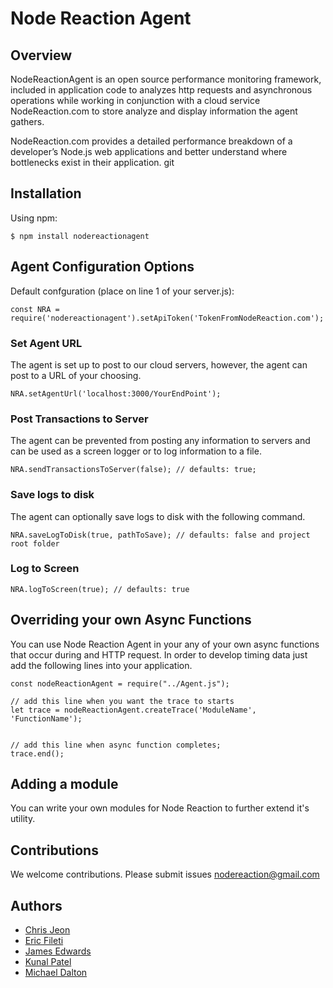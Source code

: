# Node Reaction Agent


## Overview

NodeReactionAgent is an open source performance monitoring framework, included in application code to analyzes http requests and asynchronous operations while working in conjunction with a cloud service NodeReaction.com to store  analyze and display information the agent gathers. 

NodeReaction.com provides a detailed performance breakdown of a developer’s Node.js web applications and better understand where bottlenecks exist in their application. 
git
## Installation
Using npm:
```shell
$ npm install nodereactionagent
```

## Agent Configuration Options
Default confguration (place on line 1 of your server.js):
```shell
const NRA = require('nodereactionagent').setApiToken('TokenFromNodeReaction.com');
```
### Set Agent URL
The agent is set up to post to our cloud servers, however, the agent can post to a URL of your choosing. 
```shell
NRA.setAgentUrl('localhost:3000/YourEndPoint');
```
### Post Transactions to Server
The agent can be prevented from posting any information to servers and can be used as a screen logger or to log information to a file.
```shell
NRA.sendTransactionsToServer(false); // defaults: true;
```

### Save logs to disk
The agent can optionally save logs to disk with the following command. 
```shell
NRA.saveLogToDisk(true, pathToSave); // defaults: false and project root folder
```

### Log to Screen
```shell
NRA.logToScreen(true); // defaults: true
```

## Overriding your own Async Functions
You can use Node Reaction Agent in your any of your own async functions that occur during and HTTP request. In order to develop timing data just add the following lines into your application.

```shell
const nodeReactionAgent = require("../Agent.js");

// add this line when you want the trace to starts
let trace = nodeReactionAgent.createTrace('ModuleName', 'FunctionName');


// add this line when async function completes;
trace.end();
```

## Adding a module
You can write your own modules for Node Reaction to further extend it's utility. 


## Contributions
We welcome contributions. Please submit issues [nodereaction@gmail.com](mailto:nodereaction@gmail.com)



## Authors
- [Chris Jeon](https://github.com/blackink000)
- [Eric Fileti](https://github.com/ericfileti)
- [James Edwards](https://github.com/JamesThomasEdwards)
- [Kunal Patel](https://github.com/kunalpatel73)
- [Michael Dalton](https://github.com/modalton)
